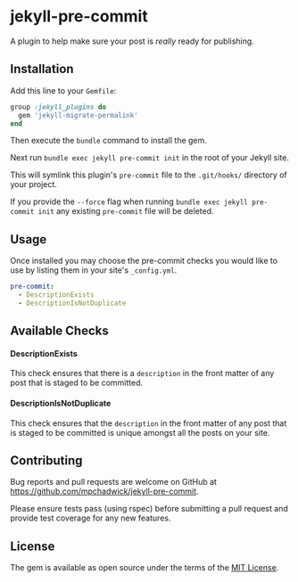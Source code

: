 # jekyll-pre-commit

A plugin to help make sure your post is _really_ ready for publishing.

## Installation

Add this line to your `Gemfile`:

```ruby
group :jekyll_plugins do
  gem 'jekyll-migrate-permalink'
end
```

Then execute the `bundle` command to install the gem.

Next run `bundle exec jekyll pre-commit init` in the root of your Jekyll site. 

This will symlink this plugin's `pre-commit` file to the `.git/hooks/` directory of your project.

If you provide the `--force` flag when running `bundle exec jekyll pre-commit init` any existing `pre-commit` file will be deleted.

## Usage

Once installed you may choose the pre-commit checks you would like to use by listing them in your site's `_config.yml`.

```yaml
pre-commit:
  - DescriptionExists
  - DescriptionIsNotDuplicate
```

## Available Checks

#### DescriptionExists

This check ensures that there is a `description` in the front matter of any post that is staged to be committed.

#### DescriptionIsNotDuplicate

This check ensures that the `description` in the front matter of any post that is staged to be committed is unique amongst all the posts on your site.

## Contributing

Bug reports and pull requests are welcome on GitHub at https://github.com/mpchadwick/jekyll-pre-commit.

Please ensure tests pass (using rspec) before submitting a pull request and provide test coverage for any new features.

## License

The gem is available as open source under the terms of the [MIT License](http://opensource.org/licenses/MIT).

